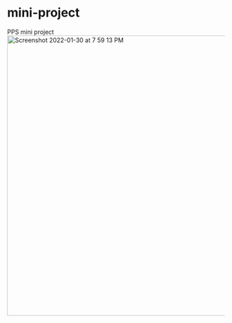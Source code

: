 # mini-project
PPS mini project
<img width="648" alt="Screenshot 2022-01-30 at 7 59 13 PM" src="https://user-images.githubusercontent.com/98695551/151703947-e69fd02e-53a7-4f4e-9676-d863ffea950f.png">
